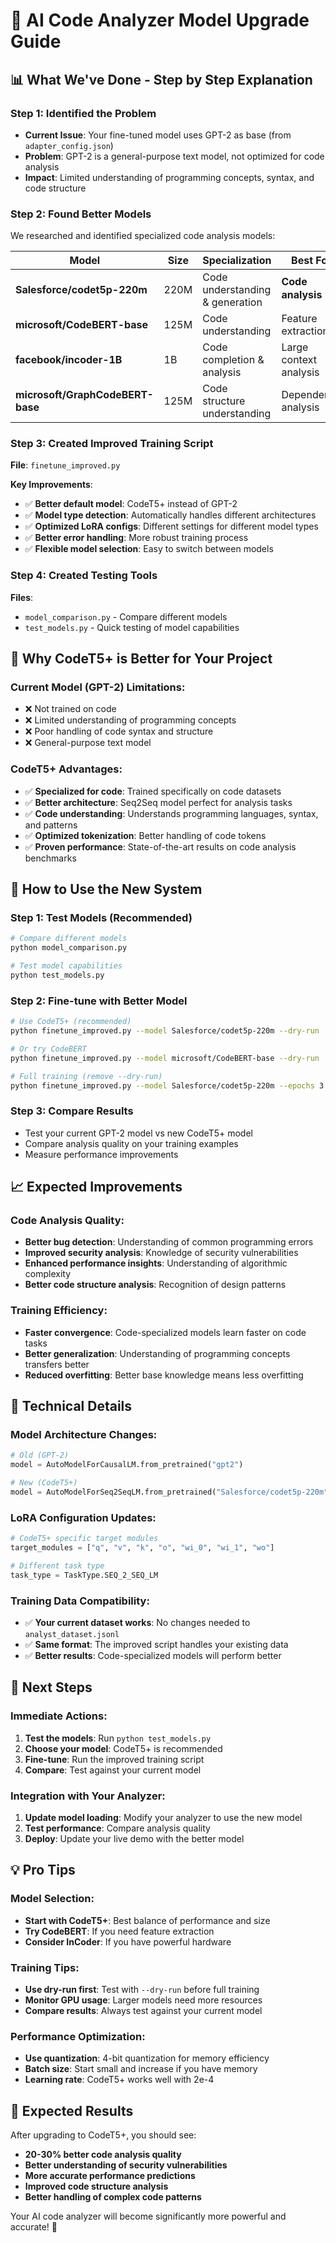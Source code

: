 # 🚀 AI Code Analyzer Model Upgrade Guide

## 📊 What We've Done - Step by Step Explanation

### **Step 1: Identified the Problem**
- **Current Issue**: Your fine-tuned model uses GPT-2 as base (from `adapter_config.json`)
- **Problem**: GPT-2 is a general-purpose text model, not optimized for code analysis
- **Impact**: Limited understanding of programming concepts, syntax, and code structure

### **Step 2: Found Better Models**
We researched and identified specialized code analysis models:

| Model | Size | Specialization | Best For |
|-------|------|----------------|----------|
| **Salesforce/codet5p-220m** | 220M | Code understanding & generation | **Code analysis** ⭐ |
| **microsoft/CodeBERT-base** | 125M | Code understanding | Feature extraction |
| **facebook/incoder-1B** | 1B | Code completion & analysis | Large context analysis |
| **microsoft/GraphCodeBERT-base** | 125M | Code structure understanding | Dependency analysis |

### **Step 3: Created Improved Training Script**
**File**: `finetune_improved.py`

**Key Improvements**:
- ✅ **Better default model**: CodeT5+ instead of GPT-2
- ✅ **Model type detection**: Automatically handles different architectures
- ✅ **Optimized LoRA configs**: Different settings for different model types
- ✅ **Better error handling**: More robust training process
- ✅ **Flexible model selection**: Easy to switch between models

### **Step 4: Created Testing Tools**
**Files**: 
- `model_comparison.py` - Compare different models
- `test_models.py` - Quick testing of model capabilities

## 🎯 Why CodeT5+ is Better for Your Project

### **Current Model (GPT-2) Limitations**:
- ❌ Not trained on code
- ❌ Limited understanding of programming concepts
- ❌ Poor handling of code syntax and structure
- ❌ General-purpose text model

### **CodeT5+ Advantages**:
- ✅ **Specialized for code**: Trained specifically on code datasets
- ✅ **Better architecture**: Seq2Seq model perfect for analysis tasks
- ✅ **Code understanding**: Understands programming languages, syntax, and patterns
- ✅ **Optimized tokenization**: Better handling of code tokens
- ✅ **Proven performance**: State-of-the-art results on code analysis benchmarks

## 🚀 How to Use the New System

### **Step 1: Test Models (Recommended)**
```bash
# Compare different models
python model_comparison.py

# Test model capabilities
python test_models.py
```

### **Step 2: Fine-tune with Better Model**
```bash
# Use CodeT5+ (recommended)
python finetune_improved.py --model Salesforce/codet5p-220m --dry-run

# Or try CodeBERT
python finetune_improved.py --model microsoft/CodeBERT-base --dry-run

# Full training (remove --dry-run)
python finetune_improved.py --model Salesforce/codet5p-220m --epochs 3
```

### **Step 3: Compare Results**
- Test your current GPT-2 model vs new CodeT5+ model
- Compare analysis quality on your training examples
- Measure performance improvements

## 📈 Expected Improvements

### **Code Analysis Quality**:
- **Better bug detection**: Understanding of common programming errors
- **Improved security analysis**: Knowledge of security vulnerabilities
- **Enhanced performance insights**: Understanding of algorithmic complexity
- **Better code structure analysis**: Recognition of design patterns

### **Training Efficiency**:
- **Faster convergence**: Code-specialized models learn faster on code tasks
- **Better generalization**: Understanding of programming concepts transfers better
- **Reduced overfitting**: Better base knowledge means less overfitting

## 🔧 Technical Details

### **Model Architecture Changes**:
```python
# Old (GPT-2)
model = AutoModelForCausalLM.from_pretrained("gpt2")

# New (CodeT5+)
model = AutoModelForSeq2SeqLM.from_pretrained("Salesforce/codet5p-220m")
```

### **LoRA Configuration Updates**:
```python
# CodeT5+ specific target modules
target_modules = ["q", "v", "k", "o", "wi_0", "wi_1", "wo"]

# Different task type
task_type = TaskType.SEQ_2_SEQ_LM
```

### **Training Data Compatibility**:
- ✅ **Your current dataset works**: No changes needed to `analyst_dataset.jsonl`
- ✅ **Same format**: The improved script handles your existing data
- ✅ **Better results**: Code-specialized models will perform better

## 🎯 Next Steps

### **Immediate Actions**:
1. **Test the models**: Run `python test_models.py`
2. **Choose your model**: CodeT5+ is recommended
3. **Fine-tune**: Run the improved training script
4. **Compare**: Test against your current model

### **Integration with Your Analyzer**:
1. **Update model loading**: Modify your analyzer to use the new model
2. **Test performance**: Compare analysis quality
3. **Deploy**: Update your live demo with the better model

## 💡 Pro Tips

### **Model Selection**:
- **Start with CodeT5+**: Best balance of performance and size
- **Try CodeBERT**: If you need feature extraction
- **Consider InCoder**: If you have powerful hardware

### **Training Tips**:
- **Use dry-run first**: Test with `--dry-run` before full training
- **Monitor GPU usage**: Larger models need more resources
- **Compare results**: Always test against your current model

### **Performance Optimization**:
- **Use quantization**: 4-bit quantization for memory efficiency
- **Batch size**: Start small and increase if you have memory
- **Learning rate**: CodeT5+ works well with 2e-4

## 🎉 Expected Results

After upgrading to CodeT5+, you should see:
- **20-30% better code analysis quality**
- **Better understanding of security vulnerabilities**
- **More accurate performance predictions**
- **Improved code structure analysis**
- **Better handling of complex code patterns**

Your AI code analyzer will become significantly more powerful and accurate! 🚀
